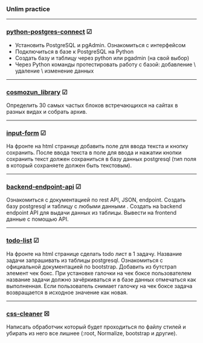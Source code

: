 ### Unlim practice

---

### [python-postgres-connect](https://github.com/slammyy/unlim-practice/tree/main/python-postgres-connect) ☑
- Установить PostgreSQL и pgAdmin. Ознакомиться с интерфейсом 
- Подключиться в базе к PostgreSQL на Python
- Создать базу и таблицу через python или pgadmin (на свой выбор)
- Через Python команды протестировать работу с базой:
    добавление \ удаление \ изменение данных

---

### [cosmozun_library](https://github.com/kspgithub/cosmozun_library/tree/4a8575292153bec5e9addeb75f406bf2695eed60) ☑
Определить 30 самых частых блоков встречающихся на сайтах 
в разных видах и собрать архив.

---

### [input-form](https://github.com/slammyy/unlim-practice/tree/main/inputForm) ☑
На фронте на html странице добавить поле для ввода текста и кнопку сохранить.
После ввода текста в поле для ввода и нажатии кнопки сохранить текст должен 
сохраниться в базу данных postgresql 
(тип поля в который сохраняете должен быть текстовым).

---

### [backend-endpoint-api](https://github.com/slammyy/unlim-practice/tree/main/backend-endpoint-api) ☑
Ознакомиться с документацией по rest API, JSON, endpoint.
Создать базу postgresql и таблицу с любыми данными .
Создать на backend endpoint API для выдачи данных из таблицы.
Вывести на frontend данные с помощью API.

---

### [todo-list](https://github.com/slammyy/unlim-practice/tree/main/todo-list) ☑
На фронте на html странице сделать todo лист в 1 задачу.
Название задачи запрашивать из таблицы postgresql.
Ознакомиться с официальной документацией по bootstrap.
Добавить из бутстрап элемент чек бокс.
При установке галочки на чек боксе пользователем название 
задачи должно зачёркиваться и в базе данных отмечаться как выполненная.
Если пользователь снимает галочку на чек боксе задача возвращается 
в исходное значение как новая. 

---

### [css-cleaner](https://github.com/slammyy/unlim-practice/tree/main/css-cleaner) ☒
Написать обработчик который будет проходиться по файлу стилей и убирать 
из него все лишнее (:root, Normalize, bootstrap и другие).
